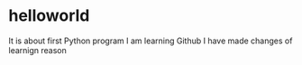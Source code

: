# helloworld
It is about first Python program
I am learning Github
I have made changes of learnign reason
